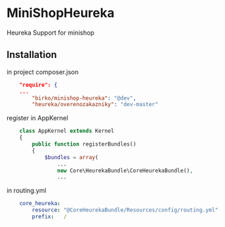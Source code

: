 MiniShopHeureka
===============

Heureka Support for minishop

## Installation

in project composer.json

``` json
    "require": {
    ...
        "birko/minishop-heureka": "@dev",
        "heureka/overenozakazniky": "dev-master"
```

register in AppKernel

``` php
    class AppKernel extends Kernel
    {
        public function registerBundles()
        {
            $bundles = array(
                ...
                new Core\HeurekaBundle\CoreHeurekaBundle(),
                ...
```    

in routing.yml

``` yaml  
    core_heureka:
        resource: "@CoreHeurekaBundle/Resources/config/routing.yml"
        prefix:   /
```
